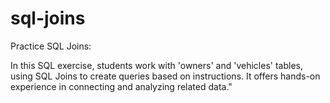 # sql-joins

Practice SQL Joins:

In this SQL exercise, students work with 'owners' and 'vehicles' tables, using SQL Joins to create queries based on instructions. 
It offers hands-on experience in connecting and analyzing related data."
